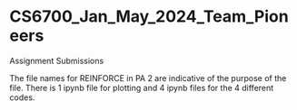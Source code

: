 # CS6700_Jan_May_2024_Team_Pioneers
Assignment Submissions

The file names for REINFORCE in PA 2 are indicative of the purpose of the file. There is 1 ipynb file for plotting and 4 ipynb files for the 4 different codes.
